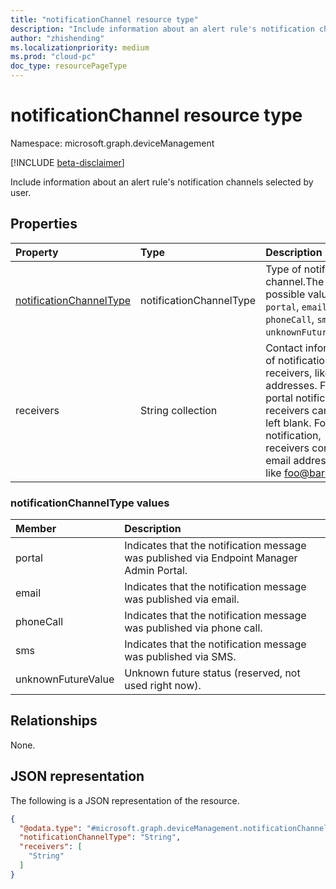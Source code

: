 ```yaml
---
title: "notificationChannel resource type"
description: "Include information about an alert rule's notification channels selected by user."
author: "zhishending"
ms.localizationpriority: medium
ms.prod: "cloud-pc"
doc_type: resourcePageType
---
```


# notificationChannel resource type

Namespace: microsoft.graph.deviceManagement

[!INCLUDE [beta-disclaimer](../../includes/beta-disclaimer.md)]

Include information about an alert rule's notification channels selected by user.

## Properties
|Property|Type|Description|
|:---|:---|:---|
|[notificationChannelType](#notificationchanneltype-values)|notificationChannelType|Type of notification channel.The possible values are: `portal`, `email`, `phoneCall`, `sms`, `unknownFutureValue`.|
|receivers|String collection|Contact information of notification receivers, like email addresses. For portal notification, receivers can be left blank. For email notification, receivers consist of email addresses like foo@bar.com|

### notificationChannelType values 

|Member|Description|
|:---|:---|
|portal|Indicates that the notification message was published via Endpoint Manager Admin Portal.|
|email|Indicates that the notification message was published via email.|
|phoneCall|Indicates that the notification message was published via phone call.|
|sms|Indicates that the notification message was published via SMS.|
|unknownFutureValue|Unknown future status (reserved, not used right now).|

## Relationships
None.

## JSON representation
The following is a JSON representation of the resource.
<!-- {
  "blockType": "resource",
  "@odata.type": "microsoft.graph.deviceManagement.notificationChannel"
}
-->
``` json
{
  "@odata.type": "#microsoft.graph.deviceManagement.notificationChannel",
  "notificationChannelType": "String",
  "receivers": [
    "String"
  ]
}
```
